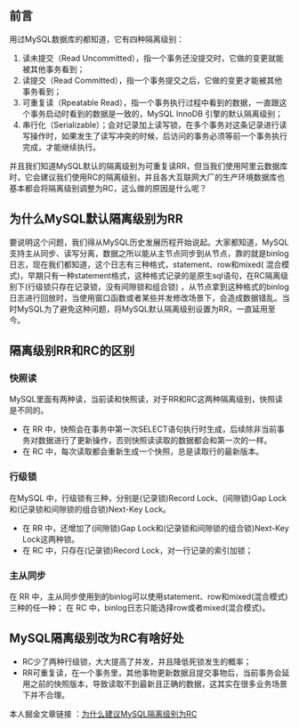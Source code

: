 ## 前言

用过MySQL数据库的都知道，它有四种隔离级别：

1. 读未提交（Read Uncommitted），指一个事务还没提交时，它做的变更就能被其他事务看到；
2. 读提交（Read Committed），指一个事务提交之后，它做的变更才能被其他事务看到；
3. 可重复读（Rpeatable Read），指一个事务执行过程中看到的数据，一直跟这个事务启动时看到的数据是一致的，MySQL InnoDB
   引擎的默认隔离级别；
4. 串行化（Serializable）；会对记录加上读写锁，在多个事务对这条记录进行读写操作时，如果发生了读写冲突的时候，后访问的事务必须等前一个事务执行完成，才能继续执行。

并且我们知道MySQL默认的隔离级别为可重复读RR，但当我们使用阿里云数据库时，它会建议我们使用RC的隔离级别，并且各大互联网大厂的生产环境数据库也基本都会将隔离级别调整为RC，这么做的原因是什么呢？

## 为什么MySQL默认隔离级别为RR

要说明这个问题，我们得从MySQL历史发展历程开始说起。大家都知道，MySQL支持主从同步、读写分离，数据之所以能从主节点同步到从节点，靠的就是binlog日志，现在我们都知道，这个日志有三种格式，statement、row和mixed(
混合模式)，早期只有一种statement格式，这种格式记录的是原生sql语句，在RC隔离级别下(行级锁只存在记录锁，没有间隙锁和组合锁)
，从节点拿到这种格式的binlog日志进行回放时，当使用窗口函数或者某些并发修改场景下，会造成数据错乱。当时MySQL为了避免这种问题，将MySQL默认隔离级别设置为RR，一直延用至今。

## 隔离级别RR和RC的区别

### 快照读

MySQL里面有两种读，当前读和快照读，对于RR和RC这两种隔离级别，快照读是不同的。

- 在 RR 中，快照会在事务中第一次SELECT语句执行时生成，后续除非当前事务对数据进行了更新操作，否则快照读读取的数据都会和第一次的一样。
- 在 RC 中，每次读取都会重新生成一个快照，总是读取行的最新版本。

### 行级锁

在MySQL 中，行级锁有三种，分别是(记录锁)Record Lock、(间隙锁)Gap Lock和(记录锁和间隙锁的组合锁)Next-Key Lock。

- 在 RR 中，还增加了(间隙锁)Gap Lock和(记录锁和间隙锁的组合锁)Next-Key Lock这两种锁。
- 在 RC 中，只存在(记录锁)Record Lock，对一行记录的索引加锁；

### 主从同步

在 RR 中，主从同步使用到的binlog可以使用statement、row和mixed(混合模式)三种的任一种；
在 RC 中，binlog日志只能选择row或者mixed(混合模式)。

## MySQL隔离级别改为RC有啥好处

- RC少了两种行级锁，大大提高了并发，并且降低死锁发生的概率；
- RR可重复读，在一个事务里，其他事物更新数据且提交事物后，当前事务会延用之前的快照版本，导致读取不到最新且正确的数据，这其实在很多业务场景下并不合理。

本人掘金文章链接 ：[为什么建议MySQL隔离级别为RC](https://juejin.cn/post/7324891390668161065)